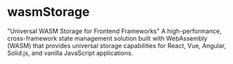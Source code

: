 # wasmStorage
"Universal WASM Storage for Frontend Frameworks" A high-performance, cross-framework state management solution built with WebAssembly (WASM) that provides universal storage capabilities for React, Vue, Angular, Solid.js, and vanilla JavaScript applications.
